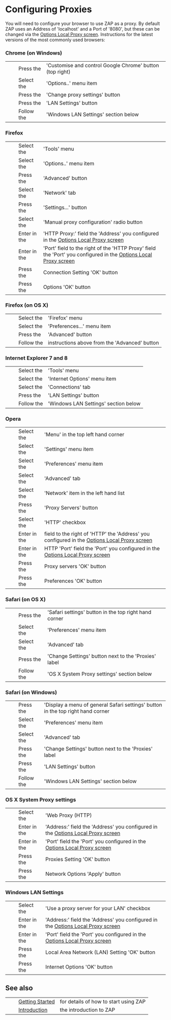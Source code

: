 # Configuring Proxies #

You will need to configure your browser to use ZAP as a proxy.
By default ZAP uses an Address of 'localhost' and a Port of '8080', but these can be changed via the [Options Local Proxy screen][]. Instructions for the latest versions of the most commonly used browsers:

### Chrome (on Windows) ###

<table> 
 <tbody>
  <tr>
   <td>&nbsp;&nbsp;&nbsp;&nbsp;</td>
   <td>Press the</td>
   <td> 'Customise and control Google Chrome' button (top right)</td>
  </tr> 
  <tr>
   <td>&nbsp;&nbsp;&nbsp;&nbsp;</td>
   <td>Select the</td>
   <td> 'Options..' menu item</td>
  </tr> 
  <tr>
   <td>&nbsp;&nbsp;&nbsp;&nbsp;</td>
   <td>Press the</td>
   <td> 'Change proxy settings' button</td>
  </tr> 
  <tr>
   <td>&nbsp;&nbsp;&nbsp;&nbsp;</td>
   <td>Press the</td>
   <td> 'LAN Settings' button</td>
  </tr> 
  <tr>
   <td>&nbsp;&nbsp;&nbsp;&nbsp;</td>
   <td>Follow the</td>
   <td> 'Windows LAN Settings' section below</td>
  </tr> 
 </tbody>
</table>

### Firefox ###

<table> 
 <tbody>
  <tr>
   <td>&nbsp;&nbsp;&nbsp;&nbsp;</td>
   <td>Select the</td>
   <td> 'Tools' menu </td>
  </tr> 
  <tr>
   <td>&nbsp;&nbsp;&nbsp;&nbsp;</td>
   <td>Select the</td>
   <td> 'Options..' menu item</td>
  </tr> 
  <tr>
   <td>&nbsp;&nbsp;&nbsp;&nbsp;</td>
   <td>Press the</td>
   <td> 'Advanced' button</td>
  </tr> 
  <tr>
   <td>&nbsp;&nbsp;&nbsp;&nbsp;</td>
   <td>Select the</td>
   <td> 'Network' tab</td>
  </tr> 
  <tr>
   <td>&nbsp;&nbsp;&nbsp;&nbsp;</td>
   <td>Press the</td>
   <td> 'Settings...' button</td>
  </tr> 
  <tr>
   <td>&nbsp;&nbsp;&nbsp;&nbsp;</td>
   <td>Select the</td>
   <td> 'Manual proxy configuration' radio button</td>
  </tr> 
  <tr>
   <td>&nbsp;&nbsp;&nbsp;&nbsp;</td>
   <td>Enter in the</td>
   <td> 'HTTP Proxy:' field the 'Address' you configured in the <a href="HelpUiDialogsOptionsLocalproxy" rel="nofollow">Options Local Proxy screen</a></td>
  </tr> 
  <tr>
   <td>&nbsp;&nbsp;&nbsp;&nbsp;</td>
   <td>Enter in the</td>
   <td> 'Port' field to the right of the 'HTTP Proxy' field the 'Port' you configured in the <a href="HelpUiDialogsOptionsLocalproxy" rel="nofollow">Options Local Proxy screen</a></td>
  </tr> 
  <tr>
   <td>&nbsp;&nbsp;&nbsp;&nbsp;</td>
   <td>Press the</td>
   <td> Connection Setting 'OK' button</td>
  </tr> 
  <tr>
   <td>&nbsp;&nbsp;&nbsp;&nbsp;</td>
   <td>Press the</td>
   <td> Options 'OK' button</td>
  </tr> 
 </tbody>
</table>

### Firefox (on OS X) ###

<table> 
 <tbody>
  <tr>
   <td>&nbsp;&nbsp;&nbsp;&nbsp;</td>
   <td>Select the</td>
   <td> 'Firefox' menu </td>
  </tr> 
  <tr>
   <td>&nbsp;&nbsp;&nbsp;&nbsp;</td>
   <td>Select the</td>
   <td> 'Preferences...' menu item</td>
  </tr> 
  <tr>
   <td>&nbsp;&nbsp;&nbsp;&nbsp;</td>
   <td>Press the</td>
   <td> 'Advanced' button</td>
  </tr> 
  <tr>
   <td>&nbsp;&nbsp;&nbsp;&nbsp;</td>
   <td>Follow the</td>
   <td> instructions above from the 'Advanced' button</td>
  </tr> 
 </tbody>
</table>

### Internet Explorer 7 and 8 ###

<table> 
 <tbody>
  <tr>
   <td>&nbsp;&nbsp;&nbsp;&nbsp;</td>
   <td>Select the</td>
   <td> 'Tools' menu </td>
  </tr> 
  <tr>
   <td>&nbsp;&nbsp;&nbsp;&nbsp;</td>
   <td>Select the</td>
   <td> 'Internet Options' menu item</td>
  </tr> 
  <tr>
   <td>&nbsp;&nbsp;&nbsp;&nbsp;</td>
   <td>Select the</td>
   <td> 'Connections' tab</td>
  </tr> 
  <tr>
   <td>&nbsp;&nbsp;&nbsp;&nbsp;</td>
   <td>Press the</td>
   <td> 'LAN Settings' button</td>
  </tr> 
  <tr>
   <td>&nbsp;&nbsp;&nbsp;&nbsp;</td>
   <td>Follow the</td>
   <td> 'Windows LAN Settings' section below</td>
  </tr> 
 </tbody>
</table>

### Opera ###

<table> 
 <tbody>
  <tr>
   <td>&nbsp;&nbsp;&nbsp;&nbsp;</td>
   <td>Select the</td>
   <td> 'Menu' in the top left hand corner</td>
  </tr> 
  <tr>
   <td>&nbsp;&nbsp;&nbsp;&nbsp;</td>
   <td>Select the</td>
   <td> 'Settings' menu item</td>
  </tr> 
  <tr>
   <td>&nbsp;&nbsp;&nbsp;&nbsp;</td>
   <td>Select the</td>
   <td> 'Preferences' menu item</td>
  </tr> 
  <tr>
   <td>&nbsp;&nbsp;&nbsp;&nbsp;</td>
   <td>Select the</td>
   <td> 'Advanced' tab</td>
  </tr> 
  <tr>
   <td>&nbsp;&nbsp;&nbsp;&nbsp;</td>
   <td>Select the</td>
   <td> 'Network' item in the left hand list</td>
  </tr> 
  <tr>
   <td>&nbsp;&nbsp;&nbsp;&nbsp;</td>
   <td>Press the</td>
   <td> 'Proxy Servers' button</td>
  </tr> 
  <tr>
   <td>&nbsp;&nbsp;&nbsp;&nbsp;</td>
   <td>Select the</td>
   <td> 'HTTP' checkbox</td>
  </tr> 
  <tr>
   <td>&nbsp;&nbsp;&nbsp;&nbsp;</td>
   <td>Enter in the</td>
   <td> field to the right of 'HTTP' the 'Address' you configured in the <a href="HelpUiDialogsOptionsLocalproxy" rel="nofollow">Options Local Proxy screen</a></td>
  </tr> 
  <tr>
   <td>&nbsp;&nbsp;&nbsp;&nbsp;</td>
   <td>Enter in the</td>
   <td> HTTP 'Port' field the 'Port' you configured in the <a href="HelpUiDialogsOptionsLocalproxy" rel="nofollow">Options Local Proxy screen</a></td>
  </tr> 
  <tr>
   <td>&nbsp;&nbsp;&nbsp;&nbsp;</td>
   <td>Press the</td>
   <td> Proxy servers 'OK' button</td>
  </tr> 
  <tr>
   <td>&nbsp;&nbsp;&nbsp;&nbsp;</td>
   <td>Press the</td>
   <td> Preferences 'OK' button</td>
  </tr> 
 </tbody>
</table>

### Safari (on OS X) ###

<table> 
 <tbody>
  <tr>
   <td>&nbsp;&nbsp;&nbsp;&nbsp;</td>
   <td>Press the</td>
   <td> 'Safari settings' button in the top right hand corner</td>
  </tr> 
  <tr>
   <td>&nbsp;&nbsp;&nbsp;&nbsp;</td>
   <td>Select the</td>
   <td> 'Preferences' menu item</td>
  </tr> 
  <tr>
   <td>&nbsp;&nbsp;&nbsp;&nbsp;</td>
   <td>Select the</td>
   <td> 'Advanced' tab</td>
  </tr> 
  <tr>
   <td>&nbsp;&nbsp;&nbsp;&nbsp;</td>
   <td>Press the</td>
   <td> 'Change Settings' button next to the 'Proxies' label</td>
  </tr> 
  <tr>
   <td>&nbsp;&nbsp;&nbsp;&nbsp;</td>
   <td>Follow the</td>
   <td> 'OS X System Proxy settings' section below</td>
  </tr> 
 </tbody>
</table>

### Safari (on Windows) ###

<table> 
 <tbody>
  <tr>
   <td>&nbsp;&nbsp;&nbsp;&nbsp;</td>
   <td>Press the</td>
   <td> 'Display a menu of general Safari settings' button in the top right hand corner</td>
  </tr> 
  <tr>
   <td>&nbsp;&nbsp;&nbsp;&nbsp;</td>
   <td>Select the</td>
   <td> 'Preferences' menu item</td>
  </tr> 
  <tr>
   <td>&nbsp;&nbsp;&nbsp;&nbsp;</td>
   <td>Select the</td>
   <td> 'Advanced' tab</td>
  </tr> 
  <tr>
   <td>&nbsp;&nbsp;&nbsp;&nbsp;</td>
   <td>Press the</td>
   <td> 'Change Settings' button next to the 'Proxies' label</td>
  </tr> 
  <tr>
   <td>&nbsp;&nbsp;&nbsp;&nbsp;</td>
   <td>Press the</td>
   <td> 'LAN Settings' button</td>
  </tr> 
  <tr>
   <td>&nbsp;&nbsp;&nbsp;&nbsp;</td>
   <td>Follow the</td>
   <td> 'Windows LAN Settings' section below</td>
  </tr> 
 </tbody>
</table>

### OS X System Proxy settings ###

<table> 
 <tbody>
  <tr>
   <td>&nbsp;&nbsp;&nbsp;&nbsp;</td>
   <td>Select the</td>
   <td> 'Web Proxy (HTTP)</td>
  </tr> 
  <tr>
   <td>&nbsp;&nbsp;&nbsp;&nbsp;</td>
   <td>Enter in the</td>
   <td> 'Address:' field the 'Address' you configured in the <a href="HelpUiDialogsOptionsLocalproxy" rel="nofollow">Options Local Proxy screen</a></td>
  </tr> 
  <tr>
   <td>&nbsp;&nbsp;&nbsp;&nbsp;</td>
   <td>Enter in the</td>
   <td> 'Port' field the 'Port' you configured in the <a href="HelpUiDialogsOptionsLocalproxy" rel="nofollow">Options Local Proxy screen</a></td>
  </tr> 
  <tr>
   <td>&nbsp;&nbsp;&nbsp;&nbsp;</td>
   <td>Press the</td>
   <td> Proxies Setting 'OK' button</td>
  </tr> 
  <tr>
   <td>&nbsp;&nbsp;&nbsp;&nbsp;</td>
   <td>Press the</td>
   <td> Network Options 'Apply' button</td>
  </tr> 
 </tbody>
</table>

### Windows LAN Settings ###

<table> 
 <tbody>
  <tr>
   <td>&nbsp;&nbsp;&nbsp;&nbsp;</td>
   <td>Select the</td>
   <td> 'Use a proxy server for your LAN' checkbox</td>
  </tr> 
  <tr>
   <td>&nbsp;&nbsp;&nbsp;&nbsp;</td>
   <td>Enter in the</td>
   <td> 'Address:' field the 'Address' you configured in the <a href="HelpUiDialogsOptionsLocalproxy" rel="nofollow">Options Local Proxy screen</a></td>
  </tr> 
  <tr>
   <td>&nbsp;&nbsp;&nbsp;&nbsp;</td>
   <td>Enter in the</td>
   <td> 'Port' field the 'Port' you configured in the <a href="HelpUiDialogsOptionsLocalproxy" rel="nofollow">Options Local Proxy screen</a></td>
  </tr> 
  <tr>
   <td>&nbsp;&nbsp;&nbsp;&nbsp;</td>
   <td>Press the</td>
   <td> Local Area Network (LAN) Setting 'OK' button</td>
  </tr> 
  <tr>
   <td>&nbsp;&nbsp;&nbsp;&nbsp;</td>
   <td>Press the</td>
   <td> Internet Options 'OK' button</td>
  </tr> 
 </tbody>
</table>

## See also ##

<table> 
 <tbody>
  <tr>
   <td>&nbsp;&nbsp;&nbsp;&nbsp;</td>
   <td> <a href="HelpStartStart" rel="nofollow">Getting Started</a></td>
   <td>for details of how to start using ZAP</td>
  </tr> 
  <tr>
   <td>&nbsp;&nbsp;&nbsp;&nbsp;</td>
   <td> <a href="HelpIntro" rel="nofollow">Introduction</a></td>
   <td>the introduction to ZAP</td>
  </tr> 
 </tbody>
</table>


[Options Local Proxy screen]: HelpUiDialogsOptionsLocalproxy